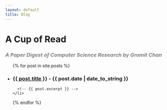```yaml
---
layout: default
title: Blog
---
```

<h1>A Cup of Read</h1>
<h3 style="color:grey;"><i>A Paper Digest of Computer Science Research by Gromit Chan</i></h3>

<ul>
  {% for post in site.posts %}
    <li style="text-align:left;">
      <!-- <h2><a href="{{ post.url }}">{{ post.title }}</a></h2> -->
      <h3><a href="{{ post.url }}"><strong>{{ post.title }}</strong></a> - {{ post.date | date_to_string }}</h3>
       
      <!-- {{ post.excerpt }} -->
    </li>
  {% endfor %}
</ul>